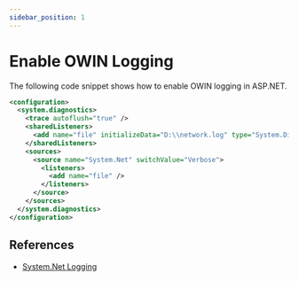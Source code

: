 ```yaml
---
sidebar_position: 1
---
```


# Enable OWIN Logging

The following code snippet shows how to enable OWIN logging in ASP.NET.

```xml
<configuration>
  <system.diagnostics>
    <trace autoflush="true" />
    <sharedListeners>
      <add name="file" initializeData="D:\\network.log" type="System.Diagnostics.TextWriterTraceListener" />
    </sharedListeners>
    <sources>
      <source name="System.Net" switchValue="Verbose">
        <listeners>
          <add name="file" />
        </listeners>
      </source>
    </sources>
  </system.diagnostics>
</configuration>
```

## References

- [System.Net Logging](https://docs.microsoft.com/en-us/dotnet/framework/network-programming/system-net-logging)